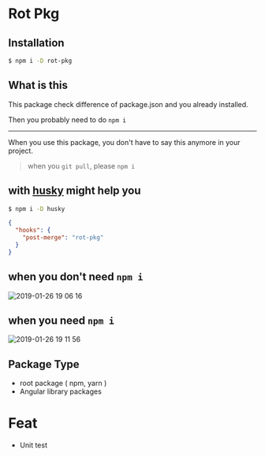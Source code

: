 # Rot Pkg

## Installation

```bash
$ npm i -D rot-pkg
```

## What is this

This package check difference of package.json and you already installed.

Then you probably need to do `npm i`

---

When you use this package, you don't have to say this anymore in your project.
 
> when you `git pull`, please `npm i`


## with [husky](https://github.com/typicode/husky) might help you

```bash
$ npm i -D husky
``` 

```json
{
  "hooks": {
    "post-merge": "rot-pkg"
  }
}
```

## when you don't need `npm i` 
![2019-01-26 19 06 16](https://user-images.githubusercontent.com/16274232/51785842-69335800-219f-11e9-94b4-ac95e7931c78.png)

## when you need `npm i`
![2019-01-26 19 11 56](https://user-images.githubusercontent.com/16274232/51785843-6d5f7580-219f-11e9-9e22-5700935f199d.png)

## Package Type
- root package ( npm, yarn )
- Angular library packages

# Feat

- Unit test
